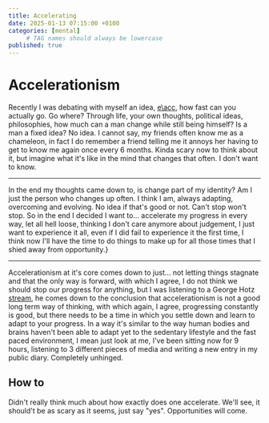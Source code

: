 ```yaml
---
title: Accelerating
date: 2025-01-13 07:15:00 +0100
categories: [mental]
     # TAG names should always be lowercase
published: true
---
```


# Accelerationism

Recently I was debating with myself an idea, [e\acc](https://en.wikipedia.org/wiki/Effective_accelerationism), how fast can you actually go. Go where? Through life, your own thoughts, political ideas, philosophies, how much can a man change while still being himself? Is a man a fixed idea? No idea. I cannot say, my friends often know me as a chameleon, in fact I do remember a friend telling me it annoys her having to get to know me again once every 6 months. Kinda scary now to think about it, but imagine what it's like in the mind that changes that often. I don't want to know. 

--- 

In the end my thoughts came down to, is change part of my identity? Am I just the person who changes up often. I think I am, always adapting, overcoming and evolving. No idea if that's good or not. Can't stop won't stop. So in the end I decided I want to... accelerate my progress in every way, let all hell loose, thinking I don't care anymore about judgement, I just want to experience it all, even if I did fail to experience it the first time, I think now I'll have the time to do things to make up for all those times that I shied away from opportunity.}

--- 

Accelerationism at it's core comes down to just... not letting things stagnate and that the only way is forward, with which I agree, I do not think we should stop our progress for anything, but I was listening to a George Hotz [stream](https://www.youtube.com/watch?v=d0EPuVlCtJk), he comes down to the conclusion that accelerationism is not a good long term way of thinking, with which again, I agree, progressing constantly is good, but there needs to be a time in which you settle down and learn to adapt to your progress. In a way it's similar to the way human bodies and brains haven't been able to adapt yet to the sedentary lifestyle and the fast paced environment, I mean just look at me, I've been sitting now for 9 hours, listening to 3 different pieces of media and writing a new entry in my public diary. Completely unhinged. 

## How to

Didn't really think much about how exactly does one accelerate. We'll see, it should't be as scary as it seems, just say "yes". Opportunities will come.